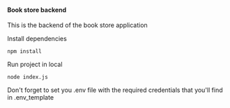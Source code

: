 #### Book store backend

This is the backend of the book store application

Install dependencies

```
npm install
```

Run project in local

```
node index.js
```


Don't forget to set you .env file with the required credentials that you'll find in .env_template
